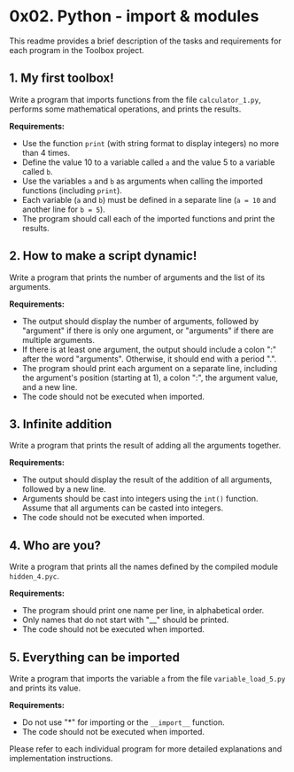 # 0x02. Python - import & modules

This readme provides a brief description of the tasks and requirements for each program in the Toolbox project.

## 1. My first toolbox!

Write a program that imports functions from the file `calculator_1.py`, performs some mathematical operations, and prints the results.

**Requirements:**
- Use the function `print` (with string format to display integers) no more than 4 times.
- Define the value 10 to a variable called `a` and the value 5 to a variable called `b`.
- Use the variables `a` and `b` as arguments when calling the imported functions (including `print`).
- Each variable (`a` and `b`) must be defined in a separate line (`a = 10` and another line for `b = 5`).
- The program should call each of the imported functions and print the results.

## 2. How to make a script dynamic!

Write a program that prints the number of arguments and the list of its arguments.

**Requirements:**
- The output should display the number of arguments, followed by "argument" if there is only one argument, or "arguments" if there are multiple arguments.
- If there is at least one argument, the output should include a colon ":" after the word "arguments". Otherwise, it should end with a period ".".
- The program should print each argument on a separate line, including the argument's position (starting at 1), a colon ":", the argument value, and a new line.
- The code should not be executed when imported.

## 3. Infinite addition

Write a program that prints the result of adding all the arguments together.

**Requirements:**
- The output should display the result of the addition of all arguments, followed by a new line.
- Arguments should be cast into integers using the `int()` function. Assume that all arguments can be casted into integers.
- The code should not be executed when imported.

## 4. Who are you?

Write a program that prints all the names defined by the compiled module `hidden_4.pyc`.

**Requirements:**
- The program should print one name per line, in alphabetical order.
- Only names that do not start with "__" should be printed.
- The code should not be executed when imported.

## 5. Everything can be imported

Write a program that imports the variable `a` from the file `variable_load_5.py` and prints its value.

**Requirements:**
- Do not use "*" for importing or the `__import__` function.
- The code should not be executed when imported.

Please refer to each individual program for more detailed explanations and implementation instructions.